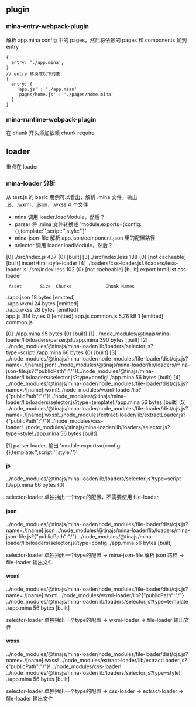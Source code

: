 ## plugin
###  mina-entry-webpack-plugin
解析 app.mina config 中的 pages，然后将依赖的 pages 和 components 加到 entry 

```
{
  entry: './app.mina',
}
// entry 转换成以下对象
{
  entry: {
    'app.js' : './app.mian'
    'pages/home.js' : './pages/home.mina'
  }
}
```

### mina-runtime-webpack-plugin
在 chunk 开头添加依赖 chunk require 

## loader
重点在 loader

### mina-loader 分析
从 test.js 的 basic 用例可以看出，解析 .mina 文件，输出 .js、.wxml、.json、.wxss  4 个文件

- mina 调用 loader.loadModule，然后？
- parser 将 .mina 文件转换成 'module.exports={config:{},template:'',script:'',style:''}'
- mina-json-file 解析 app.json/component.json 里的配置路径
- selector 调用 loader.loadModule，然后？

[0] ./src/index.js 437 {0} [built]
[3] ./src/index.less 188 {0} [not cacheable] [built] insertHtml style-loader
[4] ./loaders/css-loader.js!./loaders/less-loader.js!./src/index.less 102 {0} [not cacheable] [built] export htmlList css-loader

     Asset       Size  Chunks             Chunk Names
./app.json   18 bytes          [emitted]  
./app.wxml   24 bytes          [emitted]  
./app.wxss   28 bytes          [emitted]  
    app.js  314 bytes       0  [emitted]  app.js
 common.js    5.76 kB       1  [emitted]  common.js


[0] ./app.mina 95 bytes {0} [built]
[1] ../node_modules/@tinajs/mina-loader/lib/loaders/parser.js!./app.mina 390 bytes [built] 
[2] ../node_modules/@tinajs/mina-loader/lib/loaders/selector.js?type=script!./app.mina 66 bytes {0} [built]
[3] ../node_modules/@tinajs/mina-loader/node_modules/file-loader/dist/cjs.js?name=./[name].json!../node_modules/@tinajs/mina-loader/lib/loaders/mina-json-file.js?{"publicPath":"/"}!../node_modules/@tinajs/mina-loader/lib/loaders/selector.js?type=config!./app.mina 56 bytes [built]
[4] ../node_modules/@tinajs/mina-loader/node_modules/file-loader/dist/cjs.js?name=./[name].wxml!../node_modules/wxml-loader/lib?{"publicPath":"/"}!../node_modules/@tinajs/mina-loader/lib/loaders/selector.js?type=template!./app.mina 56 bytes [built]
[5] ../node_modules/@tinajs/mina-loader/node_modules/file-loader/dist/cjs.js?name=./[name].wxss!../node_modules/extract-loader/lib/extractLoader.js?{"publicPath":"/"}!../node_modules/css-loader!../node_modules/@tinajs/mina-loader/lib/loaders/selector.js?type=style!./app.mina 56 bytes [built]


[1] parser loader, 输出 'module.exports={config:{},template:'',script:'',style:''}'

#### js
../node_modules/@tinajs/mina-loader/lib/loaders/selector.js?type=script
!./app.mina 66 bytes {0}

selector-loader 单独抽出一个type的配置，不需要使用 file-loader

#### json
../node_modules/@tinajs/mina-loader/node_modules/file-loader/dist/cjs.js?name=./[name].json
../node_modules/@tinajs/mina-loader/lib/loaders/mina-json-file.js?{"publicPath":"/"}
../node_modules/@tinajs/mina-loader/lib/loaders/selector.js?type=config
./app.mina 56 bytes [built]

selector-loader 单独抽出一个type的配置 -> mina-json-file 解析 json 路径 -> file-loader 输出文件

#### wxml
 ../node_modules/@tinajs/mina-loader/node_modules/file-loader/dist/cjs.js?name=./[name].wxml
 ../node_modules/wxml-loader/lib?{"publicPath":"/"}
 ../node_modules/@tinajs/mina-loader/lib/loaders/selector.js?type=template
 ./app.mina 56 bytes [built]
 
selector-loader 单独抽出一个type的配置 -> wxml-loader -> file-loader 输出文件

#### wxss
../node_modules/@tinajs/mina-loader/node_modules/file-loader/dist/cjs.js?name=./[name].wxss!
../node_modules/extract-loader/lib/extractLoader.js?{"publicPath":"/"}!
../node_modules/css-loader!
../node_modules/@tinajs/mina-loader/lib/loaders/selector.js?type=style!
./app.mina 56 bytes [built]

selector-loader 单独抽出一个type的配置 -> css-loader -> extract-loader -> file-loader 输出文件





